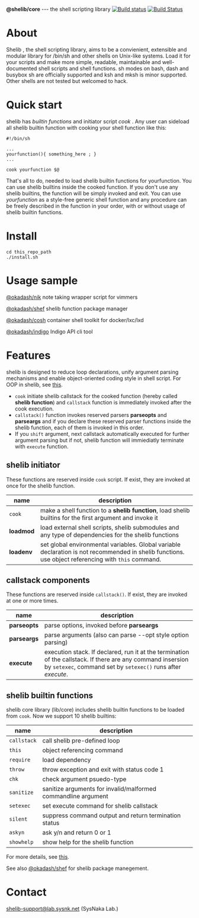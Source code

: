 **@shelib/core** --- the shell scripting library  [![Build status](https://ci.appveyor.com/api/projects/status/noggl5ogly15wctq?svg=true)](https://ci.appveyor.com/project/okadasd/shelib) [![Build Status](https://travis-ci.org/okadash/shelib.svg?branch=dev)](https://travis-ci.org/okadash/shelib)

# About
Shelib , the shell scripting library, aims to be a convienient, extensible and modular library for /bin/sh and other shells on Unix-like systems. Load it for your scripts and make more simple, readable, maintainable and well-documented shell scripts and shell functions. sh modes on bash, dash and busybox sh are officially supported and ksh and mksh is minor supported. Other shells are not tested but welcomed to hack.

# Quick start
shelib has *builtin functions* and initiator script *cook* .  Any user can sideload all shelib builtin function with cooking your shell function like this:
```
#!/bin/sh

...
yourfunction(){ something_here ; }
...

cook yourfunction $@
```
That's all to do, needed to load shelib builtin functions for yourfunction. You can use shelib builtins inside the cooked function. 
If you don't use any shelib builtins, the function will be simply invoked and exit. 
You can use *yourfunction* as a style-free generic shell function and any procedure can be freely described in the function in your order, with or without usage of shelib builtin functions.

# Install

```
cd this_repo_path
./install.sh
```

# Usage sample

[@okadash/nik](https://github.com/okadash/nik) note taking wrapper script for vimmers

[@okadash/shef](https://github.com/okadash/shef) shelib function package manager

[@okadash/cosh](https://github.com/okadash/cosh) container shell toolkit for docker/lxc/lxd

[@okadash/indigo](https://github.com/okadash/indigo) Indigo API cli tool

# Features

shelib is designed to reduce loop declarations, unify argument parsing mechanisms and enable object-oriented coding style in shell script. For OOP in shelib, see [this](https://shell-and-oop.githubusercontent.com).

* `cook` initiate shelib callstack for the cooked function (hereby called **shelib function**) and `callstack` function is immediately invoked after the cook execution.
* `callstack()` function invokes reserved parsers **parseopts** and **parseargs** and if you declare these reserved parser functions inside the shelib function, each of them is invoked in this order. 
* If you `shift` argument, next callstack automatically executed for further argument parsing but if not, shelib function will immiediatly terminate with `execute` function.

## shelib initiator
These functions are reserved inside `cook` script. If exist, they are invoked at once for the shelib function.

| name | description |
| --- | --- |
| `cook` | make a shell function to a **shelib function**, load shelib builtins for the first argument and invoke it |
| **loadmod** | load external shell scripts, shelib submodules and any type of dependencies for the shelib functions |
| **loadenv** | set global environmental variables. Global variable declaration is not recommended in shelib functions. use object referencing with `this` command. |

## callstack components
These functions are reserved inside `callstack()`. If exist, they are invoked at one or more times.

| name | description |
| --- | --- |
| **parseopts** | parse options, invoked before **parseargs** |
| **parseargs** | parse arguments (also can parse --opt style option parsing) |
| **execute** | execution stack. If declared, run it at the termination of the callstack. If there are any command insersion by `setexec`, command set by `setexec()` runs after *execute*. |

## shelib builtin functions
shelib core library (lib/core) includes shelib builtin functions to be loaded from `cook`. Now we support 10 shelib builtins:

| name | description |
| --- | --- |
| `callstack` | call shelib pre-defined loop |
| `this` | object referencing command |
| `require` | load dependency |
| `throw` | throw exception and exit with status code 1 |
| `chk` | check argument psuedo-type |
| `sanitize` | sanitize arguments for invalid/malformed commandline argument |
| `setexec` | set execute command for shelib callstack |
| `silent` | suppress command output and return termination status |
| `askyn` | ask y/n and return 0 or 1 |
| `showhelp` | show help for the shelib function |

For more details, see [this](https://github.com/okadash/shelib-v5/blob/master/INTERNAL.md).

See also [@okadash/shef](https://github.com/okadash/shef) for shelib package manegement.

# Contact

shelib-support@lab.sysnk.net (SysNaka Lab.)

